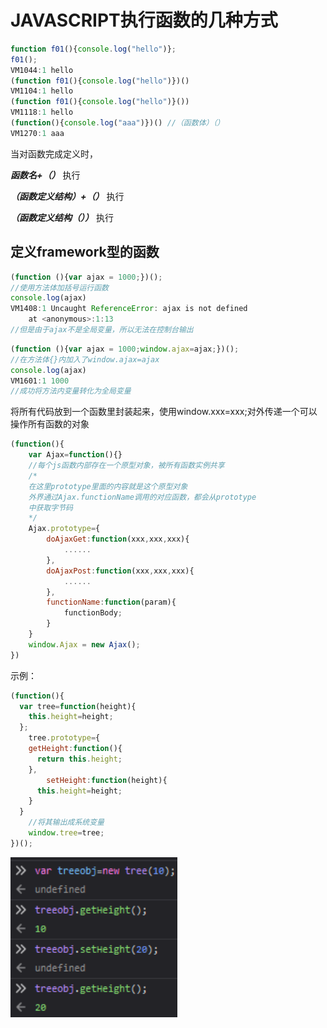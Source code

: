 # JAVASCRIPT执行函数的几种方式

```javascript
function f01(){console.log("hello")};
f01();
VM1044:1 hello
(function f01(){console.log("hello")})()
VM1104:1 hello
(function f01(){console.log("hello")}())
VM1118:1 hello
(function(){console.log("aaa")})() //（函数体）（）
VM1270:1 aaa
```

当对函数完成定义时，

***函数名+（）*** 执行

***（函数定义结构）+（）*** 执行

***（函数定义结构（））*** 执行

## 定义framework型的函数

```javascript
(function (){var ajax = 1000;})();
//使用方法体加括号运行函数
console.log(ajax)
VM1408:1 Uncaught ReferenceError: ajax is not defined
    at <anonymous>:1:13
//但是由于ajax不是全局变量，所以无法在控制台输出
```

```javascript
(function (){var ajax = 1000;window.ajax=ajax;})();
//在方法体{}内加入了window.ajax=ajax
console.log(ajax)   
VM1601:1 1000
//成功将方法内变量转化为全局变量
```

将所有代码放到一个函数里封装起来，使用window.xxx=xxx;对外传递一个可以操作所有函数的对象

```javascript
(function(){
    var Ajax=function(){}
    //每个js函数内部存在一个原型对象，被所有函数实例共享
    /*
    在这里prototype里面的内容就是这个原型对象
    外界通过Ajax.functionName调用的对应函数，都会从prototype
    中获取字节码
    */
    Ajax.prototype={
        doAjaxGet:function(xxx,xxx,xxx){
            ......
        },
        doAjaxPost:function(xxx,xxx,xxx){
            ......
        },
        functionName:function(param){
            functionBody;
        }
    }
    window.Ajax = new Ajax();
})
```

示例：

```javascript
(function(){
  var tree=function(height){
    this.height=height;
  };
    tree.prototype={
    getHeight:function(){
      return this.height;
    },
        setHeight:function(height){
      this.height=height;
    }
  }
    //将其输出成系统变量
    window.tree=tree;
})();
```

<img src="..\img\javascript封装函数.png" alt="javascript封装函数" style="zoom:150%;" />

